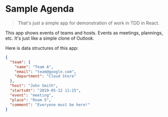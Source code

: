 # Sample Agenda

> That's just a simple app for demonstration of work in TDD in React.

This app shows events of teams and hosts. Events as meetings, plannings, etc. It's just like a simple clone of Outlook.

Here is data structures of this app:

```json
{
  "team": {
    "name": "Team A",
    "email": "team@google.com",
    "department": "Cloud Store"
  },
  "host": "John Smith",
  "startsAt": "2019-05-12 11:15",
  "event": "meeting",
  "place": "Room 5",
  "comment": "Everyone must be here!"
}
```
